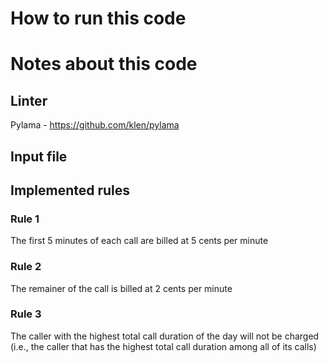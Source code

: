 # How to run this code
# Notes about this code
## Linter
Pylama - https://github.com/klen/pylama
## Input file
## Implemented rules
### Rule 1
The first 5 minutes of each call are billed at 5 cents per minute
### Rule 2
The remainer of the call is billed at 2 cents per minute
### Rule 3
The caller with the highest total call duration of the day will not be charged (i.e., the caller that has the highest total call duration among all of its calls)